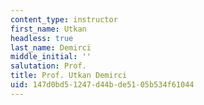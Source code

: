 ```yaml
---
content_type: instructor
first_name: Utkan
headless: true
last_name: Demirci
middle_initial: ''
salutation: Prof.
title: Prof. Utkan Demirci
uid: 147d0bd5-1247-d44b-de51-05b534f61044
---
```

